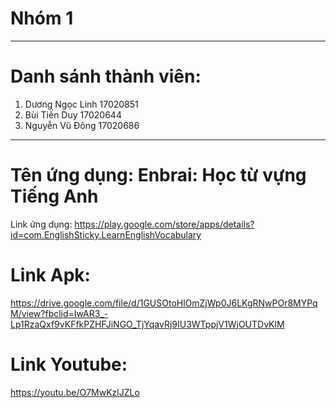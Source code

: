 # Nhóm 1
___
# Danh sánh thành viên: 
  1. Dương Ngọc Linh  17020851
  2. Bùi Tiến Duy     17020644
  3. Nguyễn Vũ Đông   17020686
___
# Tên ứng dụng: Enbrai: Học từ vựng Tiếng Anh
Link ứng dụng: https://play.google.com/store/apps/details?id=com.EnglishSticky.LearnEnglishVocabulary
# Link Apk:
https://drive.google.com/file/d/1GUSOtoHlOmZjWp0J6LKgRNwPOr8MYPqM/view?fbclid=IwAR3_-Lp1RzaQxf9vKFfkPZHFJiNGO_TjYqavRj9IU3WTppjV1WjOUTDvKlM
# Link Youtube:
https://youtu.be/O7MwKzlJZLo
